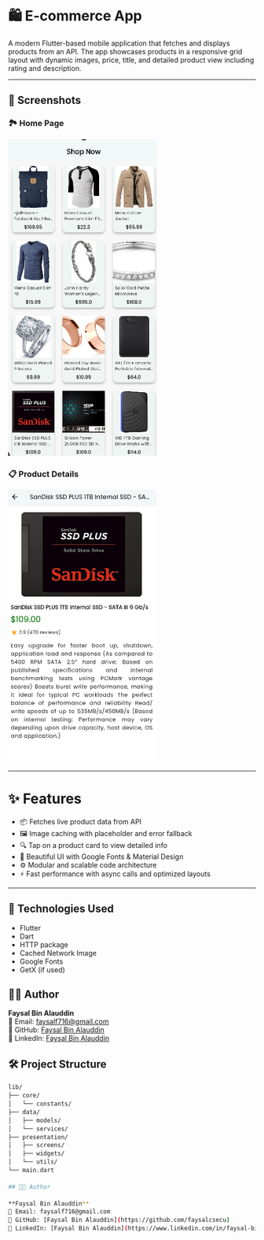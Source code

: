 # 🛍️ E-commerce App

A modern Flutter-based mobile application that fetches and displays products from an API. The app showcases products in a responsive grid layout with dynamic images, price, title, and detailed product view including rating and description.

---

## 📱 Screenshots

### 🏞️ Home Page
![Home](assets/101.png)

### 📋 Product Details
![Details](assets/102.png)

---

# ✨ Features

- 📦 Fetches live product data from API
- 🖼️ Image caching with placeholder and error fallback
- 🔍 Tap on a product card to view detailed info
- 💅 Beautiful UI with Google Fonts & Material Design
- ⚙️ Modular and scalable code architecture
- ⚡ Fast performance with async calls and optimized layouts

---

## 🔧 Technologies Used

- Flutter
- Dart
- HTTP package
- Cached Network Image
- Google Fonts
- GetX (if used)

## 🧑‍💻 Author

**Faysal Bin Alauddin**  
📧 Email: faysalf716@gmail.com  
🔗 GitHub: [Faysal Bin Alauddin](https://github.com/faysalcsecu)  
🔗 LinkedIn: [Faysal Bin Alauddin](https://www.linkedin.com/in/faysal-bin-alauddin-4815a92a7/)


## 🛠️ Project Structure

```bash
lib/
├── core/
│   └── constants/
├── data/
│   ├── models/
│   └── services/
├── presentation/
│   ├── screens/
│   ├── widgets/
│   └── utils/
└── main.dart

## 🧑‍💻 Author

**Faysal Bin Alauddin**  
📧 Email: faysalf716@gmail.com  
🔗 GitHub: [Faysal Bin Alauddin](https://github.com/faysalcsecu)  
🔗 LinkedIn: [Faysal Bin Alauddin](https://www.linkedin.com/in/faysal-bin-alauddin-4815a92a7/)

